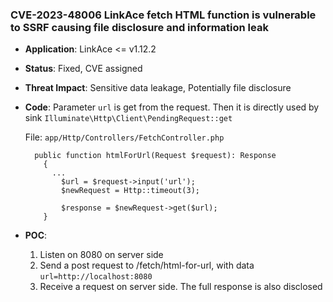 ### CVE-2023-48006 LinkAce fetch HTML function is vulnerable to SSRF causing file disclosure and information leak

- **Application**: LinkAce <= v1.12.2
- **Status**: Fixed, CVE assigned
- **Threat Impact**: Sensitive data leakage, Potentially file disclosure

- **Code**:  Parameter `url` is get from the request. Then it is directly used by sink `Illuminate\Http\Client\PendingRequest::get`

  File: `app/Http/Controllers/FetchController.php`

  ```
    public function htmlForUrl(Request $request): Response
      {
      	...
          $url = $request->input('url');
          $newRequest = Http::timeout(3);
  
          $response = $newRequest->get($url);
      }
  ```

- **POC**:
  1. Listen on 8080 on server side
  1. Send a post request to /fetch/html-for-url, with data `url=http://localhost:8080`
  1. Receive a request on server side. The full response is also disclosed
